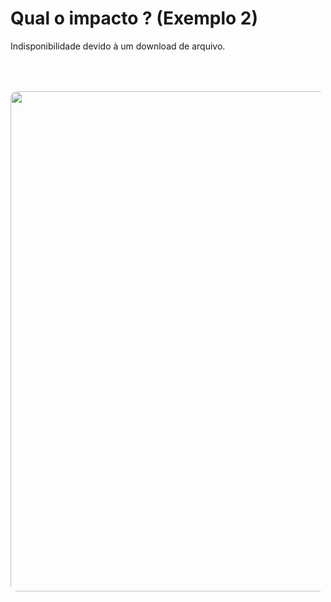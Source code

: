# Qual o impacto ? (Exemplo 2)

Indisponibilidade devido à um download de arquivo.​

<div v-click>
<Image src="ssrf-impact-2.png" style="margin:0 auto;border-radius:10px;width:800px;margin-top:50px" />
</div>